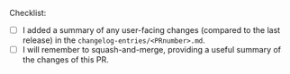 <!-- Please submit your Pull Request to the `develop` branch.

It may help to have a look at the file `CONTRIBUTING.md` for a few hints and guidelines. -->

Checklist:

- [ ] I added a summary of any user-facing changes (compared to the last release) in the `changelog-entries/<PRnumber>.md`.
- [ ] I will remember to squash-and-merge, providing a useful summary of the changes of this PR.
